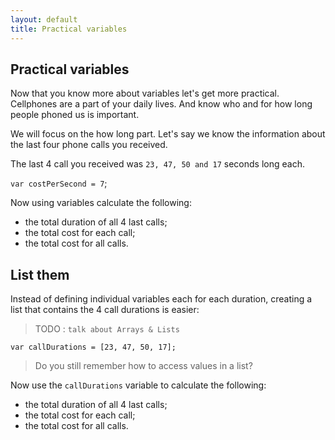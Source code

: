 ```yaml
---
layout: default
title: Practical variables
---
```


## Practical variables

Now that you know more about variables let's get more practical. Cellphones are a part of your daily lives. And know who and for how long people phoned us is important.

We will focus on the how long part. Let's say we know the information about the last four phone calls you received.

The last 4 call you received was `23, 47, 50 and 17` seconds long each.

`var costPerSecond = 7`;

Now using variables calculate the following:

* the total duration of all 4 last calls;
* the total cost for each call;
* the total cost for all calls.

## List them

Instead of defining individual variables each for each duration, creating a list that contains the 4 call durations is easier:

> TODO : `talk about Arrays & Lists`

`
var callDurations = [23, 47, 50, 17];
`

> Do you still remember how to access values in a list?

Now use the `callDurations` variable to calculate the following:

* the total duration of all 4 last calls;
* the total cost for each call;
* the total cost for all calls.
